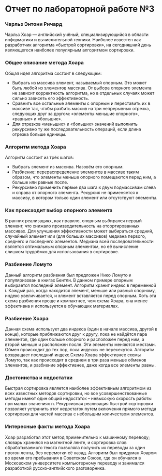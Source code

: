# Отчет по лабораторной работе №3 #

### Чарльз Энтони Ричард ###
 Чарльз Хоар — английский учёный, специализирующийся в области информатики и вычислительной техники. Наиболее известен как разработчик алгоритма «быстрой сортировки», на сегодняшний день являющегося наиболее популярным алгоритмом сортировки.

### Общее описание метода Хоара ###

Общая идея алгоритма состоит в следующем:

- Выбрать из массива элемент, называемый опорным. Это может быть любой из элементов массива. От выбора опорного элемента не зависит корректность алгоритма, но в отдельных случаях может сильно зависеть его эффективность.
- Сравнить все остальные элементы с опорным и переставить их в массиве так, чтобы разбить массив на три непрерывных отрезка, следующих друг за другом: «элементы меньшие опорного», «равные» и «большие».
- Для отрезков «меньших» и «больших» значений выполнить рекурсивно ту же последовательность операций, если длина отрезка больше единицы.

### Алгоритм метода Хоара ###

Алгоритм состоит из трёх шагов:

- Выбрать элемент из массива. Назовём его опорным.
- Разбиение: перераспределение элементов в массиве таким образом, что элементы меньше опорного помещаются перед ним, а больше или равные после.
- Рекурсивно применить первые два шага к двум подмассивам слева и справа от опорного элемента. Рекурсия не применяется к массиву, в котором только один элемент или отсутствуют элементы.

### Как происходит выбор опорного элемента ###
В ранних реализациях, как правило, опорным выбирался первый элемент, что снижало производительность на отсортированных массивах. Для улучшения эффективности может выбираться средний, случайный элемент или (для больших массивов) медиана первого, среднего и последнего элементов. Медиана всей последовательности является оптимальным опорным элементом, но её вычисление слишком трудоёмко для использования в сортировке.

### Разбиение Ломуто ###
Данный алгоритм разбиения был предложен Нико Ломуто и популяризован в книгах Бентли. В данном примере опорным выбирается последний элемент. Алгоритм хранит индекс в переменной i. Каждый раз, когда находится элемент, меньше или равный опорному, индекс увеличивается, и элемент вставляется перед опорным. Хоть эта схема разбиения проще и компактнее, чем схема Хоара, она менее эффективна и используется в обучающих материалах. 

### Разбиение Хоара ###

Данная схема использует два индекса (один в начале массива, другой в конце), которые приближаются друг к другу, пока не найдётся пара элементов, где один больше опорного и расположен перед ним, а второй меньше и расположен после. Эти элементы меняются местами. Обмен происходит до тех пор, пока индексы не пересекутся. Алгоритм возвращает последний индекс.Схема Хоара эффективнее схемы Ломуто, так как происходит в среднем в три раза меньше обменов элементов, и разбиение эффективнее, даже когда все элементы равны.

### Достоинства и недостатки ###

Быстрая сортировка является наиболее эффективным алгоритмом из всех известных методов сортировки, но все усовершенствованные методы имеют один общий недостаток – невысокую скорость работы при малых значениях n. Рекурсивная реализация быстрой сортировки позволяет устранить этот недостаток путем включения прямого метода сортировки для частей массива с небольшим количеством элементов.

### Интересные факты метода Хоара ###

Хоар разработал этот метод применительно к машинному переводу; словарь хранился на магнитной ленте, и сортировка слов обрабатываемого текста позволяла получить их переводы за один прогон ленты, без перемотки её назад. Алгоритм был придуман Хоаром во время его пребывания в Советском Союзе, где он обучался в Московском университете компьютерному переводу и занимался разработкой русско-английского разговорника.
